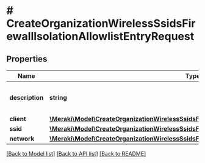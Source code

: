 # # CreateOrganizationWirelessSsidsFirewallIsolationAllowlistEntryRequest

## Properties

Name | Type | Description | Notes
------------ | ------------- | ------------- | -------------
**description** | **string** | The description of mac address | [optional]
**client** | [**\Meraki\Model\CreateOrganizationWirelessSsidsFirewallIsolationAllowlistEntryRequestClient**](CreateOrganizationWirelessSsidsFirewallIsolationAllowlistEntryRequestClient.md) |  |
**ssid** | [**\Meraki\Model\CreateOrganizationWirelessSsidsFirewallIsolationAllowlistEntryRequestSsid**](CreateOrganizationWirelessSsidsFirewallIsolationAllowlistEntryRequestSsid.md) |  |
**network** | [**\Meraki\Model\CreateOrganizationWirelessSsidsFirewallIsolationAllowlistEntryRequestNetwork**](CreateOrganizationWirelessSsidsFirewallIsolationAllowlistEntryRequestNetwork.md) |  |

[[Back to Model list]](../../README.md#models) [[Back to API list]](../../README.md#endpoints) [[Back to README]](../../README.md)
